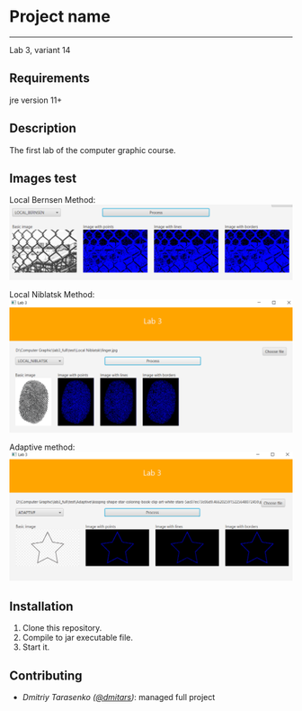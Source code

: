 # Project name
----
Lab 3, variant 14

Requirements
----
jre version 11+ 

Description
----
The first lab of the computer graphic course.

Images test
----
Local Bernsen Method:
![bernsen](https://github.com/dmitars/Computer_Graphics/blob/lab3/doc/screens/bernsen.png)

Local Niblatsk Method:
![niblatsk](https://github.com/dmitars/Computer_Graphics/blob/lab3/doc/screens/niblatsk.png)

Adaptive method:
![adaptive](https://github.com/dmitars/Computer_Graphics/blob/lab3/doc/screens/Adaptive.png)

Installation
----
1. Clone this repository.
2. Compile to jar executable file.
3. Start it.

Contributing
----
* _Dmitriy Tarasenko ([@dmitars](github.com/dmitars))_: managed full project
